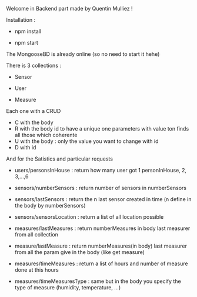 Welcome in Backend part made by Quentin Mulliez !

Installation :

- npm install

- npm start

The MongooseBD is already online (so no need to start it hehe)

There is 3 collections : 
- Sensor

- User

- Measure

Each one with a CRUD

- C with the body
- R with the body
        id to have a unique one
        parameters with value ton finds all those which coherente
- U with the body : only the value you want to change with id
- D with id

And for the Satistics and particular requests

- users/personsInHouse : return how many user got 1 personInHouse, 2, 3,...,6

- sensors/numberSensors : return number of sensors in numberSensors

- sensors/lastSensors : return the n last sensor created in time (n define in the body by numberSensors)

- sensors/sensorsLocation : return a list of all location possible

- measures/lastMeasures : return numberMeasures in body last measurer from all collection

- measure/lastMeasure : return numberMeasures(in body) last measurer from all the param give in the body (like get measure)

- measures/timeMeasures : return a list of hours and number of measure done at this hours

- measures/timeMeasuresType : same but in the body you specify the type of measure (humidity, temperature, ...)
